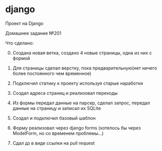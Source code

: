 ﻿# django


Проект на Django

 

Домашнее задание №201

Что сделано:

0. Создана новая ветка, создано 4 новые страницы, одна из них с формой

1. Для страницы сделал верстку, пока предварительную(нет ничего более постоянного чем временное)

2. Подключил статику к проекту используя старые наработки

3. Создал адреса страниц и реализовал переходы

4. Из формы передал данные на парсер, сделал запрос, передал данные на страницу и записал их SQLite

5. Создал и подключил базовый шаблон

6. Форму реализовал через django forms (хотелось бы через ModelForm, но со временем проблемы...)

7. Сдал дз в виде ссылки на pull request

